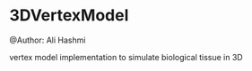 # 3DVertexModel

@Author: Ali Hashmi

vertex model implementation to simulate biological tissue in 3D
